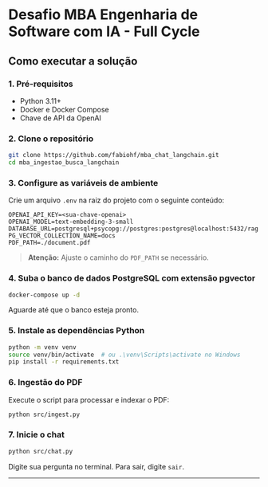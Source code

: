 # Desafio MBA Engenharia de Software com IA - Full Cycle

## Como executar a solução

### 1. Pré-requisitos

- Python 3.11+
- Docker e Docker Compose
- Chave de API da OpenAI

### 2. Clone o repositório

```sh
git clone https://github.com/fabiohf/mba_chat_langchain.git
cd mba_ingestao_busca_langchain
```

### 3. Configure as variáveis de ambiente

Crie um arquivo `.env` na raiz do projeto com o seguinte conteúdo:

```
OPENAI_API_KEY=<sua-chave-openai>
OPENAI_MODEL=text-embedding-3-small
DATABASE_URL=postgresql+psycopg://postgres:postgres@localhost:5432/rag
PG_VECTOR_COLLECTION_NAME=docs
PDF_PATH=./document.pdf
```

> **Atenção:** Ajuste o caminho do `PDF_PATH` se necessário.

### 4. Suba o banco de dados PostgreSQL com extensão pgvector

```sh
docker-compose up -d
```

Aguarde até que o banco esteja pronto.

### 5. Instale as dependências Python

```sh
python -m venv venv
source venv/bin/activate  # ou .\venv\Scripts\activate no Windows
pip install -r requirements.txt
```

### 6. Ingestão do PDF

Execute o script para processar e indexar o PDF:

```sh
python src/ingest.py
```

### 7. Inicie o chat

```sh
python src/chat.py
```

Digite sua pergunta no terminal. Para sair, digite `sair`.

---